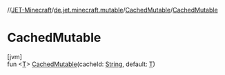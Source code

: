 //[JET-Minecraft](../../../index.md)/[de.jet.minecraft.mutable](../index.md)/[CachedMutable](index.md)/[CachedMutable](-cached-mutable.md)

# CachedMutable

[jvm]\
fun &lt;[T](index.md)&gt; [CachedMutable](-cached-mutable.md)(cacheId: [String](https://kotlinlang.org/api/latest/jvm/stdlib/kotlin/-string/index.html), default: [T](index.md))
